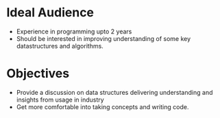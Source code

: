Ideal Audience
==============
- Experience in programming upto 2 years
- Should be interested in improving understanding of some key datastructures and algorithms.
  
Objectives
==========
- Provide a discussion on data structures delivering understanding and insights from usage in industry
- Get more comfortable into taking concepts and writing code.


